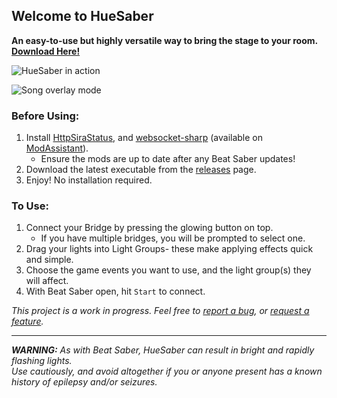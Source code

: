 ## Welcome to HueSaber
**An easy-to-use but highly versatile way to bring the stage to your room.  [Download Here!](https://github.com/TakingFire/HueSaber/releases/latest)**

![HueSaber in action](https://i.ibb.co/4fDhgg9/huesaber-2.gif)

![Song overlay mode](https://i.ibb.co/tcTYRr5/huesaber-overlay.gif)

### Before Using:
1. Install [HttpSiraStatus](https://github.com/opl-/beatsaber-http-status), and [websocket-sharp](https://github.com/sta/websocket-sharp) (available on [ModAssistant](https://github.com/Assistant/ModAssistant)).
   - Ensure the mods are up to date after any Beat Saber updates!
2. Download the latest executable from the [releases](https://github.com/TakingFire/HueSaber/releases/latest) page.
2. Enjoy! No installation required.

### To Use:
1. Connect your Bridge by pressing the glowing button on top.
   - If you have multiple bridges, you will be prompted to select one.
2. Drag your lights into Light Groups- these make applying effects quick and simple.
3. Choose the game events you want to use, and the light group(s) they will affect.
4. With Beat Saber open, hit `Start` to connect.


*This project is a work in progress. Feel free to [report a bug](https://github.com/TakingFire/HueSaber/issues/new?assignees=&labels=bug&template=bug_report.md), or [request a feature](https://github.com/TakingFire/HueSaber/issues/new?assignees=&labels=enhancement&template=feature_request.md).*

---
***WARNING:*** *As with Beat Saber, HueSaber can result in bright and rapidly flashing lights.\
Use cautiously, and avoid altogether if you or anyone present has a known history of epilepsy and/or seizures.*
